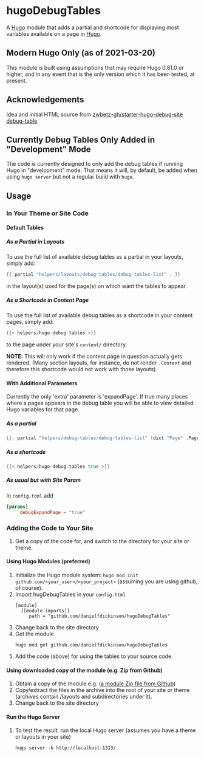 # hugoDebugTables

A [Hugo](https://gohugo.io) module that adds a partial and shortcode for displaying most variables available on a page in [Hugo](https://gohugo.io).

## Modern Hugo Only (as of 2021-03-20)

This module is built using assumptions that may require Hugo 0.81.0 or higher, and in any event that is the only version which it has been tested, at present.

## Acknowledgements

Idea and initial HTML source from
[zwbetz-gh/starter-hugo-debug-site debug-table](https://raw.githubusercontent.com/zwbetz-gh/starter-hugo-debug-site/master/layouts/partials/debug-table.html)

## Currently Debug Tables Only Added in "Development" Mode

The code is currently designed to only add the debug tables if running Hugo in "development" mode.
That means it will, by default, be added when using ``hugo server`` but not a regular build with ``hugo``.

## Usage

### In Your Theme or Site Code

#### Default Tables

##### As a Partial in Layouts

To use the full list of available debug tables as a partial in your layouts, simply add:

```go
{{ partial "helpers/layouts/debug-tables/debug-tables-list" . }}
```

in the layout(s) used for the page(s) on which want the tables to appear.

##### As a Shortcode in Content Page

To use the full list of available debug tables as a shortcode in your content pages, simply add:

```go
{{< helpers/hugo-debug-tables >}}
```

to the page under your site's ``content/`` directory.

**NOTE:** This will only work if the content page in question actually gets rendered. (Many section layouts, for instance, do not render ``.Content`` and therefore this shortcode would not work with those layouts).

#### With Additional Parameters

Currently the only 'extra' parameter is 'expandPage'. If true many places
where a pages appears in the debug table you will be able to view detailed
Hugo variables for that page.

##### As a partial

```go
{{- partial "helpers/debug-tables/debug-tables-list" (dict "Page" .Page "Site" .Site "expandPage" true -}}
```

##### As a shortcode

```go
{{< helpers/hugo-debug-tables true >}}
```

##### As usual but with Site Param

In ``config.toml`` add

```toml
[params]
     debugExpandPage = "true"
```

### Adding the Code to Your Site

1. Get a copy of the code for, and switch to the directory for your site or theme.

#### Using Hugo Modules (preferred)

1. Initialize the Hugo module system: ``hugo mod init github.com/<your_user>/<your_project>`` (assuming you are using github, of course).
2. Import hugDebugTables in your ``config.html``
   ```
   [module]
     [[module.imports]]
        path = "github.com/danielfdickinson/hugoDebugTables"
   ```
3. Change back to the site directory
4. Get the module
   ```
   hugo mod get github.com/danielfdickinson/hugoDebugTables
   ```
5. Add the code (above) for using the tables to your source code.

#### Using downloaded copy of the module (e.g. Zip from Github)

1. Obtain a copy of the module e.g. ([a module Zip file from Github](https://github.com/danielfdickinson/hugoDebugTables/archive/master.zip))
2. Copy/extract the files in the archive into the root of your site or theme (archives contain /layouts and subdirectories under it).
3. Change back to the site directory

#### Run the Hugo Server

1. To test the result, run the local Hugo server (assumes you have a theme or layouts in your site)
   ```
   hugo server -b http://localhost:1313/
   ```
